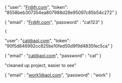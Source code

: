 {
    "user": "Fr@fr.com",
    "token": "8558beb307354ea807988d28e95097c85b54c272"
}

{
    "email" : "Fr@fr.com",
    "password" : "cat123"
    }


    {
  "user": "cat@aol.com",
  "token": "90f5d846992cc825be10fed50d9f9d4835fec5ca"
}

{
    "email" : "cat@aol.com",
    "password" : "cat"
    }

"cleaned up project, easier to see"

{
    "email" : "work1@aol.com",
    "password" : "work"
    }
